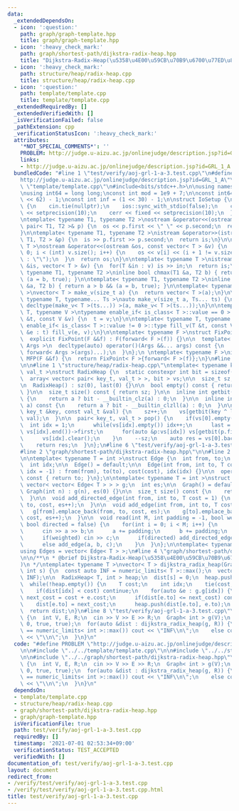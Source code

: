 ```yaml
---
data:
  _extendedDependsOn:
  - icon: ':question:'
    path: graph/graph-template.hpp
    title: graph/graph-template.hpp
  - icon: ':heavy_check_mark:'
    path: graph/shortest-path/dijkstra-radix-heap.hpp
    title: "Dijkstra-Radix-Heap(\u5358\u4E00\u59CB\u70B9\u6700\u77ED\u8DEF)"
  - icon: ':heavy_check_mark:'
    path: structure/heap/radix-heap.cpp
    title: structure/heap/radix-heap.cpp
  - icon: ':question:'
    path: template/template.cpp
    title: template/template.cpp
  _extendedRequiredBy: []
  _extendedVerifiedWith: []
  _isVerificationFailed: false
  _pathExtension: cpp
  _verificationStatusIcon: ':heavy_check_mark:'
  attributes:
    '*NOT_SPECIAL_COMMENTS*': ''
    PROBLEM: http://judge.u-aizu.ac.jp/onlinejudge/description.jsp?id=GRL_1_A
    links:
    - http://judge.u-aizu.ac.jp/onlinejudge/description.jsp?id=GRL_1_A
  bundledCode: "#line 1 \"test/verify/aoj-grl-1-a-3.test.cpp\"\n#define PROBLEM \"\
    http://judge.u-aizu.ac.jp/onlinejudge/description.jsp?id=GRL_1_A\"\n\n#line 1\
    \ \"template/template.cpp\"\n#include<bits/stdc++.h>\n\nusing namespace std;\n\
    \nusing int64 = long long;\nconst int mod = 1e9 + 7;\n\nconst int64 infll = (1LL\
    \ << 62) - 1;\nconst int inf = (1 << 30) - 1;\n\nstruct IoSetup {\n  IoSetup()\
    \ {\n    cin.tie(nullptr);\n    ios::sync_with_stdio(false);\n    cout << fixed\
    \ << setprecision(10);\n    cerr << fixed << setprecision(10);\n  }\n} iosetup;\n\
    \ntemplate< typename T1, typename T2 >\nostream &operator<<(ostream &os, const\
    \ pair< T1, T2 >& p) {\n  os << p.first << \" \" << p.second;\n  return os;\n\
    }\n\ntemplate< typename T1, typename T2 >\nistream &operator>>(istream &is, pair<\
    \ T1, T2 > &p) {\n  is >> p.first >> p.second;\n  return is;\n}\n\ntemplate< typename\
    \ T >\nostream &operator<<(ostream &os, const vector< T > &v) {\n  for(int i =\
    \ 0; i < (int) v.size(); i++) {\n    os << v[i] << (i + 1 != v.size() ? \" \"\
    \ : \"\");\n  }\n  return os;\n}\n\ntemplate< typename T >\nistream &operator>>(istream\
    \ &is, vector< T > &v) {\n  for(T &in : v) is >> in;\n  return is;\n}\n\ntemplate<\
    \ typename T1, typename T2 >\ninline bool chmax(T1 &a, T2 b) { return a < b &&\
    \ (a = b, true); }\n\ntemplate< typename T1, typename T2 >\ninline bool chmin(T1\
    \ &a, T2 b) { return a > b && (a = b, true); }\n\ntemplate< typename T = int64\
    \ >\nvector< T > make_v(size_t a) {\n  return vector< T >(a);\n}\n\ntemplate<\
    \ typename T, typename... Ts >\nauto make_v(size_t a, Ts... ts) {\n  return vector<\
    \ decltype(make_v< T >(ts...)) >(a, make_v< T >(ts...));\n}\n\ntemplate< typename\
    \ T, typename V >\ntypename enable_if< is_class< T >::value == 0 >::type fill_v(T\
    \ &t, const V &v) {\n  t = v;\n}\n\ntemplate< typename T, typename V >\ntypename\
    \ enable_if< is_class< T >::value != 0 >::type fill_v(T &t, const V &v) {\n  for(auto\
    \ &e : t) fill_v(e, v);\n}\n\ntemplate< typename F >\nstruct FixPoint : F {\n\
    \  explicit FixPoint(F &&f) : F(forward< F >(f)) {}\n\n  template< typename...\
    \ Args >\n  decltype(auto) operator()(Args &&... args) const {\n    return F::operator()(*this,\
    \ forward< Args >(args)...);\n  }\n};\n \ntemplate< typename F >\ninline decltype(auto)\
    \ MFP(F &&f) {\n  return FixPoint< F >{forward< F >(f)};\n}\n#line 4 \"test/verify/aoj-grl-1-a-3.test.cpp\"\
    \n\n#line 1 \"structure/heap/radix-heap.cpp\"\ntemplate< typename key_t, typename\
    \ val_t >\nstruct RadixHeap {\n  static constexpr int bit = sizeof(key_t) * 8;\n\
    \  array< vector< pair< key_t, val_t > >, bit > vs;\n\n  size_t sz;\n  key_t last;\n\
    \n  RadixHeap() : sz(0), last(0) {}\n\n  bool empty() const { return sz == 0;\
    \ }\n\n  size_t size() const { return sz; }\n\n  inline int getbit(int a) const\
    \ {\n    return a ? bit - __builtin_clz(a) : 0;\n  }\n\n  inline int getbit(int64_t\
    \ a) const {\n    return a ? bit - __builtin_clzll(a) : 0;\n  }\n\n  void push(const\
    \ key_t &key, const val_t &val) {\n    sz++;\n    vs[getbit(key ^ last)].emplace_back(key,\
    \ val);\n  }\n\n  pair< key_t, val_t > pop() {\n    if(vs[0].empty()) {\n    \
    \  int idx = 1;\n      while(vs[idx].empty()) idx++;\n      last = min_element(vs[idx].begin(),\
    \ vs[idx].end())->first;\n      for(auto &p:vs[idx]) vs[getbit(p.first ^ last)].emplace_back(p);\n\
    \      vs[idx].clear();\n    }\n    --sz;\n    auto res = vs[0].back();\n    vs[0].pop_back();\n\
    \    return res;\n  }\n};\n#line 6 \"test/verify/aoj-grl-1-a-3.test.cpp\"\n\n\
    #line 2 \"graph/shortest-path/dijkstra-radix-heap.hpp\"\n\n#line 2 \"graph/graph-template.hpp\"\
    \n\ntemplate< typename T = int >\nstruct Edge {\n  int from, to;\n  T cost;\n\
    \  int idx;\n\n  Edge() = default;\n\n  Edge(int from, int to, T cost = 1, int\
    \ idx = -1) : from(from), to(to), cost(cost), idx(idx) {}\n\n  operator int()\
    \ const { return to; }\n};\n\ntemplate< typename T = int >\nstruct Graph {\n \
    \ vector< vector< Edge< T > > > g;\n  int es;\n\n  Graph() = default;\n\n  explicit\
    \ Graph(int n) : g(n), es(0) {}\n\n  size_t size() const {\n    return g.size();\n\
    \  }\n\n  void add_directed_edge(int from, int to, T cost = 1) {\n    g[from].emplace_back(from,\
    \ to, cost, es++);\n  }\n\n  void add_edge(int from, int to, T cost = 1) {\n \
    \   g[from].emplace_back(from, to, cost, es);\n    g[to].emplace_back(to, from,\
    \ cost, es++);\n  }\n\n  void read(int M, int padding = -1, bool weighted = false,\
    \ bool directed = false) {\n    for(int i = 0; i < M; i++) {\n      int a, b;\n\
    \      cin >> a >> b;\n      a += padding;\n      b += padding;\n      T c = T(1);\n\
    \      if(weighted) cin >> c;\n      if(directed) add_directed_edge(a, b, c);\n\
    \      else add_edge(a, b, c);\n    }\n  }\n};\n\ntemplate< typename T = int >\n\
    using Edges = vector< Edge< T > >;\n#line 4 \"graph/shortest-path/dijkstra-radix-heap.hpp\"\
    \n\n/**\n * @brief Dijkstra-Radix-Heap(\u5358\u4E00\u59CB\u70B9\u6700\u77ED\u8DEF\
    )\n */\ntemplate< typename T >\nvector< T > dijkstra_radix_heap(Graph< T > &g,\
    \ int s) {\n  const auto INF = numeric_limits< T >::max();\n  vector< T > dist(g.size(),\
    \ INF);\n\n  RadixHeap< T, int > heap;\n  dist[s] = 0;\n  heap.push(dist[s], s);\n\
    \  while(!heap.empty()) {\n    T cost;\n    int idx;\n    tie(cost, idx) = heap.pop();\n\
    \    if(dist[idx] < cost) continue;\n    for(auto &e : g.g[idx]) {\n      auto\
    \ next_cost = cost + e.cost;\n      if(dist[e.to] <= next_cost) continue;\n  \
    \    dist[e.to] = next_cost;\n      heap.push(dist[e.to], e.to);\n    }\n  }\n\
    \  return dist;\n}\n#line 8 \"test/verify/aoj-grl-1-a-3.test.cpp\"\n\nint main()\
    \ {\n  int V, E, R;\n  cin >> V >> E >> R;\n  Graph< int > g(V);\n  g.read(E,\
    \ 0, true, true);\n  for(auto &dist : dijkstra_radix_heap(g, R)) {\n    if(dist\
    \ == numeric_limits< int >::max()) cout << \"INF\\n\";\n    else cout << dist\
    \ << \"\\n\";\n  }\n}\n"
  code: "#define PROBLEM \"http://judge.u-aizu.ac.jp/onlinejudge/description.jsp?id=GRL_1_A\"\
    \n\n#include \"../../template/template.cpp\"\n\n#include \"../../structure/heap/radix-heap.cpp\"\
    \n\n#include \"../../graph/shortest-path/dijkstra-radix-heap.hpp\"\n\nint main()\
    \ {\n  int V, E, R;\n  cin >> V >> E >> R;\n  Graph< int > g(V);\n  g.read(E,\
    \ 0, true, true);\n  for(auto &dist : dijkstra_radix_heap(g, R)) {\n    if(dist\
    \ == numeric_limits< int >::max()) cout << \"INF\\n\";\n    else cout << dist\
    \ << \"\\n\";\n  }\n}\n"
  dependsOn:
  - template/template.cpp
  - structure/heap/radix-heap.cpp
  - graph/shortest-path/dijkstra-radix-heap.hpp
  - graph/graph-template.hpp
  isVerificationFile: true
  path: test/verify/aoj-grl-1-a-3.test.cpp
  requiredBy: []
  timestamp: '2021-07-01 02:53:34+09:00'
  verificationStatus: TEST_ACCEPTED
  verifiedWith: []
documentation_of: test/verify/aoj-grl-1-a-3.test.cpp
layout: document
redirect_from:
- /verify/test/verify/aoj-grl-1-a-3.test.cpp
- /verify/test/verify/aoj-grl-1-a-3.test.cpp.html
title: test/verify/aoj-grl-1-a-3.test.cpp
---
```

